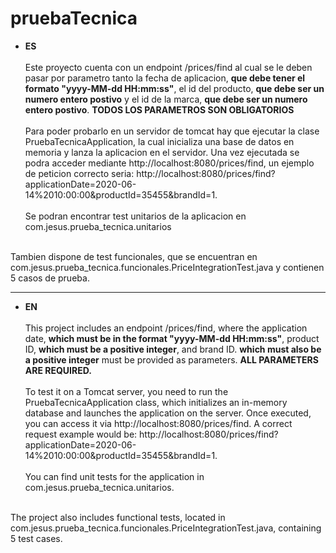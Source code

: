 # pruebaTecnica
- **ES**
<br><br>
Este proyecto cuenta con un endpoint /prices/find al cual se le deben pasar por parametro tanto la fecha de aplicacion, **que debe tener el formato "yyyy-MM-dd HH:mm:ss"**, el id del producto, **que debe ser un numero entero postivo** y el id de la marca, **que debe ser un numero entero postivo**. **TODOS LOS PARAMETROS SON OBLIGATORIOS**
<br><br>
Para poder probarlo en un servidor de tomcat hay que ejecutar la clase PruebaTecnicaApplication, la cual inicializa una base de datos en memoria y lanza la aplicacion en el servidor.
Una vez ejecutada se podra acceder mediante http://localhost:8080/prices/find, un ejemplo de peticion correcto seria: http://localhost:8080/prices/find?applicationDate=2020-06-14%2010:00:00&productId=35455&brandId=1.
<br><br>
Se podran encontrar test unitarios de la aplicacion en com.jesus.prueba_tecnica.unitarios
<br>
Tambien dispone de test funcionales, que se encuentran en com.jesus.prueba_tecnica.funcionales.PriceIntegrationTest.java y contienen 5 casos de prueba.

---
- **EN**
<br><br>
This project includes an endpoint /prices/find, where the application date, **which must be in the format "yyyy-MM-dd HH:mm:ss"**, product ID, **which must be a positive integer**, and brand ID. **which must also be a positive integer** must be provided as parameters. **ALL PARAMETERS ARE REQUIRED.**
<br><br>
To test it on a Tomcat server, you need to run the PruebaTecnicaApplication class, which initializes an in-memory database and launches the application on the server. Once executed, you can access it via http://localhost:8080/prices/find. A correct request example would be: http://localhost:8080/prices/find?applicationDate=2020-06-14%2010:00:00&productId=35455&brandId=1.
<br><br>
You can find unit tests for the application in com.jesus.prueba_tecnica.unitarios.
<br>
The project also includes functional tests, located in com.jesus.prueba_tecnica.funcionales.PriceIntegrationTest.java, containing 5 test cases.